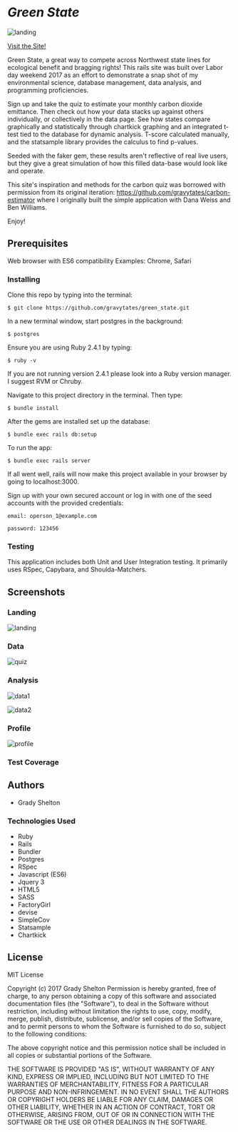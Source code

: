 # _Green State_


![landing](https://user-images.githubusercontent.com/25161777/30040060-a9519da4-918e-11e7-848a-3f044655d678.png)

[Visit the Site!](https://green-state.herokuapp.com/)

Green State, a great way to compete across Northwest state lines for ecological benefit and bragging rights! This rails site was built over Labor day weekend 2017 as an effort to demonstrate a snap shot of my environmental science, database management, data analysis, and programming proficiencies.

Sign up and take the quiz to estimate your monthly carbon dioxide emittance. Then check out how your data stacks up against others individually, or collectively in the data page. See how states compare graphically and statistically through chartkick graphing and an integrated t-test tied to the database for dynamic analysis. T-score calculated manually, and the statsample library provides the calculus to find p-values.

Seeded with the faker gem, these results aren't reflective of real live users, but they give a great simulation of how this filled data-base would look like and operate.

This site's inspiration and methods for the carbon quiz was borrowed with permission from its original iteration: https://github.com/gravytates/carbon-estimator where I originally built the simple application with Dana Weiss and Ben Williams.

Enjoy!

## Prerequisites

Web browser with ES6 compatibility
Examples: Chrome, Safari

### Installing

Clone this repo by typing into the terminal:

```
$ git clone https://github.com/gravytates/green_state.git
```

In a new terminal window, start postgres in the background:
```
$ postgres
```
Ensure you are using Ruby 2.4.1 by typing:
```
$ ruby -v
```

If you are not running version 2.4.1 please look into a Ruby version manager. I suggest RVM or Chruby.

Navigate to this project directory in the terminal. Then type:

```
$ bundle install
```

After the gems are installed set up the database:

```
$ bundle exec rails db:setup
```

To run the app:
```
$ bundle exec rails server
```
If all went well, rails will now make this project available in your browser by going to localhost:3000.

Sign up with your own secured account or log in with one of the seed accounts with the provided credentials:
```
email: operson_1@example.com
```
```
password: 123456
```

### Testing

This application includes both Unit and User Integration testing.  It primarily uses RSpec, Capybara, and Shoulda-Matchers.

## Screenshots

### Landing

![landing](https://user-images.githubusercontent.com/25161777/30040060-a9519da4-918e-11e7-848a-3f044655d678.png)

### Data

![quiz](https://user-images.githubusercontent.com/25161777/30040063-b0eec12c-918e-11e7-90e4-2ff37ec8bbb2.png)

### Analysis

![data1](https://user-images.githubusercontent.com/25161777/30040065-b7fea9b4-918e-11e7-824a-2afdc1f5064f.png)

![data2](https://user-images.githubusercontent.com/25161777/30040067-b80148c2-918e-11e7-9baa-31adbd4f6ed7.png)

### Profile

![profile](https://user-images.githubusercontent.com/25161777/30040066-b7ff3050-918e-11e7-91ee-8a5eaa5f9ebc.png)

### Test Coverage

## Authors

* Grady Shelton

### Technologies Used

* Ruby
* Rails
* Bundler
* Postgres
* RSpec
* Javascript (ES6)
* Jquery 3
* HTML5
* SASS
* FactoryGirl
* devise
* SimpleCov
* Statsample
* Chartkick

## License

MIT License

Copyright (c) 2017 Grady Shelton
Permission is hereby granted, free of charge, to any person obtaining a copy of this software and associated documentation files (the "Software"), to deal in the Software without restriction, including without limitation the rights
to use, copy, modify, merge, publish, distribute, sublicense, and/or sell copies of the Software, and to permit persons to whom the Software is furnished to do so, subject to the following conditions:

The above copyright notice and this permission notice shall be included in all
copies or substantial portions of the Software.

THE SOFTWARE IS PROVIDED "AS IS", WITHOUT WARRANTY OF ANY KIND, EXPRESS OR
IMPLIED, INCLUDING BUT NOT LIMITED TO THE WARRANTIES OF MERCHANTABILITY,
FITNESS FOR A PARTICULAR PURPOSE AND NON-INFRINGEMENT. IN NO EVENT SHALL THE
AUTHORS OR COPYRIGHT HOLDERS BE LIABLE FOR ANY CLAIM, DAMAGES OR OTHER
LIABILITY, WHETHER IN AN ACTION OF CONTRACT, TORT OR OTHERWISE, ARISING FROM,
OUT OF OR IN CONNECTION WITH THE SOFTWARE OR THE USE OR OTHER DEALINGS IN THE
SOFTWARE.
